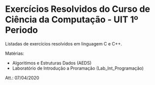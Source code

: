# Exercícios Resolvidos do Curso de Ciência da Computação - UIT 1º Periodo

Listadas de exercícios resolvidos em linguagem C e C++. 

Matérias:
  * Algoritimos e Estruturas Dados (AEDS)
  * Laboratório de Introdução a Proramação (Lab_Int_Programação)   

Att.: 07/04/2020